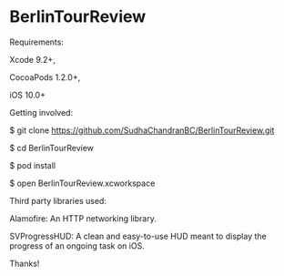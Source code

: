 # BerlinTourReview

Requirements:

Xcode 9.2+, 

CocoaPods 1.2.0+,

iOS 10.0+



Getting involved:

$ git clone https://github.com/SudhaChandranBC/BerlinTourReview.git

$ cd BerlinTourReview

$ pod install

$ open BerlinTourReview.xcworkspace


Third party libraries used:

Alamofire: An HTTP networking library.

SVProgressHUD: A clean and easy-to-use HUD meant to display the progress of an ongoing task on iOS.


Thanks!
